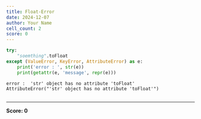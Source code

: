 ```yaml
---
title: Float-Error
date: 2024-12-07
author: Your Name
cell_count: 2
score: 0
---
```


```python
try:
    "soemthing".toFloat
except (ValueError, KeyError, AttributeError) as e:
    print('error : ', str(e))
    print(getattr(e, 'message', repr(e)))
```

    error :  'str' object has no attribute 'toFloat'
    AttributeError("'str' object has no attribute 'toFloat'")



```python

```


---
**Score: 0**